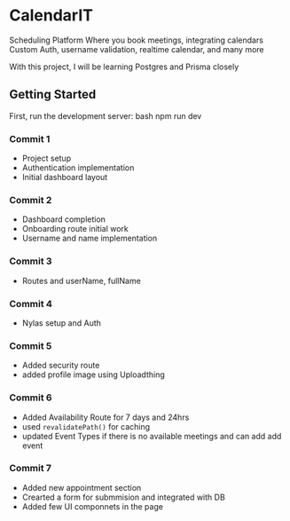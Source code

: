 # CalendarIT

Scheduling Platform
Where you book meetings,
integrating calendars
Custom Auth, username validation,
realtime calendar, 
and many more 

With this project, I will be learning Postgres and Prisma closely 

## Getting Started
First, run the development server:
bash
npm run dev

### Commit 1
- Project setup
- Authentication implementation
- Initial dashboard layout

### Commit 2
- Dashboard completion
- Onboarding route initial work
- Username and name implementation

### Commit 3 
- Routes and userName, fullName

### Commit 4
- Nylas setup and Auth

### Commit 5
- Added security route 
- added profile image using Uploadthing 

### Commit 6
- Added Availability Route for 7 days and 24hrs 
- used `revalidatePath()` for caching 
- updated Event Types if there is no available meetings and can add add event 

### Commit 7
- Added new appointment section
- Crearted a form for submmision and integrated with DB
- Added few UI componnets in the page